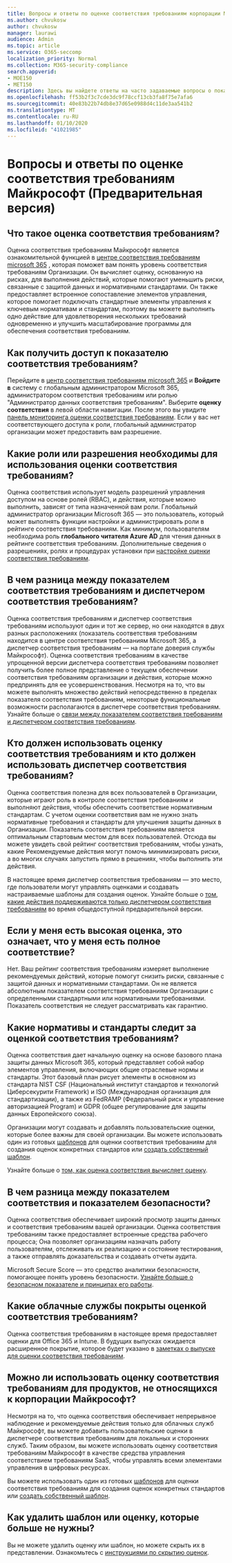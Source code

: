 ```yaml
---
title: Вопросы и ответы по оценке соответствия требованиям корпорации Майкрософт
ms.author: chvukosw
author: chvukosw
manager: laurawi
audience: Admin
ms.topic: article
ms.service: O365-seccomp
localization_priority: Normal
ms.collection: M365-security-compliance
search.appverid:
- MOE150
- MET150
description: Здесь вы найдете ответы на часто задаваемые вопросы о показателях соответствия требованиям корпорации Майкрософт, которые помогают организациям упростить и автоматизировать оценку риска.
ms.openlocfilehash: ff53b2f3c7cde3dc9f78ccf13cb3fa8f75e7afa6
ms.sourcegitcommit: 40e83b22b74db8e37d65e0988d4c11de3aa541b2
ms.translationtype: MT
ms.contentlocale: ru-RU
ms.lasthandoff: 01/10/2020
ms.locfileid: "41021985"
---
```

# <a name="microsoft-compliance-score-preview-frequently-asked-questions"></a>Вопросы и ответы по оценке соответствия требованиям Майкрософт (Предварительная версия)

## <a name="what-is-compliance-score"></a>Что такое оценка соответствия требованиям?

Оценка соответствия требованиям Майкрософт является ознакомительной функцией в [центре соответствия требованиям microsoft 365](microsoft-365-compliance-center.md) , которая поможет вам понять уровень соответствия требованиям Организации. Он вычисляет оценку, основанную на рисках, для выполнения действий, которые помогают уменьшить риски, связанные с защитой данных и нормативными стандартами. Он также предоставляет встроенное сопоставление элементов управления, которое помогает подключать стандартные элементы управления к ключевым нормативам и стандартам, поэтому вы можете выполнить одно действие для удовлетворения нескольких требований одновременно и улучшить масштабирование программы для обеспечения соответствия требованиям.

## <a name="how-do-i-access-compliance-score"></a>Как получить доступ к показателю соответствия требованиям?

Перейдите в [центр соответствия требованиям microsoft 365](https://compliance.microsoft.com/) и **Войдите в** систему с глобальным администратором Microsoft 365, администратором соответствия требованиям или ролью "Администратор данных соответствия требованиям". Выберите **оценку соответствия** в левой области навигации. После этого вы увидите [панель мониторинга оценки соответствия требованиям](compliance-score-setup.md#understand-the-compliance-score-dashboard). Если у вас нет соответствующего доступа к роли, глобальный администратор организации может предоставить вам разрешение.

## <a name="what-roles-or-permissions-are-needed-to-use-compliance-score"></a>Какие роли или разрешения необходимы для использования оценки соответствия требованиям?

Оценка соответствия использует модель разрешений управления доступом на основе ролей (RBAC), и действия, которые можно выполнить, зависят от типа назначенной вам роли. Глобальный администратор организации Microsoft 365 — это пользователь, который может выполнять функции настройки и администрировать роли в рейтинге соответствия требованиям. Как минимум, пользователям необходима роль **глобального читателя Azure AD** для чтения данных в рейтинге соответствия требованиям. Дополнительные сведения о разрешениях, ролях и процедурах установки при [настройке оценки соответствия требованиям](compliance-score-setup.md).

## <a name="what-is-the-difference-between-compliance-score-and-compliance-manager"></a>В чем разница между показателем соответствия требованиям и диспетчером соответствия требованиям?

Оценка соответствия требованиям и диспетчер соответствия требованиям используют один и тот же сервер, но они находятся в двух разных расположениях (показатель соответствия требованиям находится в центре соответствия требованиям Microsoft 365, а диспетчер соответствия требованиям — на портале доверия службы Майкрософт). Оценка соответствия требованиям в качестве упрощенной версии диспетчера соответствия требованиям позволяет получить более полное представление о текущем обеспечении соответствия требованиям организации и действия, которые можно предпринять для ее усовершенствования. Несмотря на то, что вы можете выполнять множество действий непосредственно в пределах показателя соответствия требованиям, некоторые функциональные возможности располагаются в диспетчере соответствия требованиям. Узнайте больше о [связи между показателем соответствия требованиям и диспетчером соответствия требованиям](compliance-score.md#relationship-to-compliance-manager).

## <a name="who-should-use-compliance-score-and-who-should-use-compliance-manager"></a>Кто должен использовать оценку соответствия требованиям и кто должен использовать диспетчер соответствия требованиям?

Оценка соответствия полезна для всех пользователей в Организации, которые играют роль в контроле соответствия требованиям и выполняют действия, чтобы обеспечить соответствие нормативным стандартам. С учетом оценки соответствия вам не нужно знать нормативные требования и стандарты для улучшения защиты данных в Организации. Показатель соответствия требованиям является оптимальным стартовым местом для всех пользователей. Отсюда вы можете увидеть свой рейтинг соответствия требованиям, чтобы узнать, какие Рекомендуемые действия могут помочь минимизировать риски, а во многих случаях запустить прямо в решениях, чтобы выполнить эти действия.

В настоящее время диспетчер соответствия требованиям — это место, где пользователи могут управлять оценками и создавать настраиваемые шаблоны для создания оценок. Узнайте больше о [том, какие действия поддерживаются только диспетчером соответствия требованиям](compliance-score-release-notes.md#compliance-score-relationship-to-compliance-manager) во время общедоступной предварительной версии.

## <a name="if-i-have-a-high-score-does-it-mean-im-fully-compliant"></a>Если у меня есть высокая оценка, это означает, что у меня есть полное соответствие?

Нет. Ваш рейтинг соответствия требованиям измеряет выполнение рекомендуемых действий, которые помогут снизить риски, связанные с защитой данных и нормативными стандартами. Он не является абсолютным показателем соответствия требованиям Организации с определенными стандартными или нормативными требованиями. Показатель соответствия не следует рассматривать как гарантию.

## <a name="what-regulations-and-standards-does-compliance-score-monitor"></a>Какие нормативы и стандарты следит за оценкой соответствия требованиям?

Оценка соответствия дает начальную оценку на основе базового плана защиты данных Microsoft 365, который представляет собой набор элементов управления, включающих общие отраслевые нормы и стандарты. Этот базовый план рисует элементы в основном из стандарта NIST CSF (Национальный институт стандартов и технологий Циберсекурити Framework) и ISO (Международная организация для стандартизации), а также из FedRAMP (Федеральный риск и управление авторизацией Program) и GDPR (общее регулирование для защиты данных Европейского союза).

Организации могут создавать и добавлять пользовательские оценки, которые более важны для своей организации. Вы можете использовать один из готовых [шаблонов](compliance-score.md#templates) для оценки соответствия требованиям для создания оценок конкретных стандартов или [создать собственный шаблон](working-with-compliance-manager.md#create-a-template-1).

Узнайте больше о [том, как оценка соответствия вычисляет оценку](compliance-score-methodology.md).

## <a name="what-is-the-difference-between-compliance-score-and-secure-score"></a>В чем разница между показателем соответствия и показателем безопасности?

Оценка соответствия обеспечивает широкий просмотр защиты данных и соответствия требованиям вашей организации. Оценка соответствия требованиям также предоставляет встроенные средства рабочего процесса; Она позволяет организациям назначать работу пользователям, отслеживать их реализацию и состояние тестирования, а также отправлять доказательства и создавать отчеты аудита.

Microsoft Secure Score — это средство аналитики безопасности, помогающее понять уровень безопасности. [Узнайте больше о безопасном показателе и принципах его работы](../security/mtp/microsoft-secure-score.md).

## <a name="which-cloud-services-are-covered-by-compliance-score"></a>Какие облачные службы покрыты оценкой соответствия требованиям?

Оценка соответствия требованиям в настоящее время предоставляет оценки для Office 365 и Intune. В будущих выпусках ожидается расширенное покрытие, которое будет указано в [заметках о выпуске для оценки соответствия требованиям](compliance-score-release-notes.md).

## <a name="can-i-use-compliance-score-for-non-microsoft-products"></a>Можно ли использовать оценку соответствия требованиям для продуктов, не относящихся к корпорации Майкрософт?

Несмотря на то, что оценка соответствия обеспечивает непрерывное наблюдение и рекомендуемые действия только для облачных служб Майкрософт, вы можете добавить пользовательские оценки в диспетчере соответствия требованиям для локальных и сторонних служб. Таким образом, вы можете использовать оценку соответствия требованиям Майкрософт в качестве средства управления соответствием требованиям SaaS, чтобы управлять всеми элементами управления в цифровых ресурсах.

Вы можете использовать один из готовых [шаблонов](compliance-score.md#templates) для оценки соответствия требованиям для создания оценок конкретных стандартов или [создать собственный шаблон](working-with-compliance-manager.md#create-a-template-1).

## <a name="how-do-i-delete-a-template-or-assessment-i-no-longer-need"></a>Как удалить шаблон или оценку, которые больше не нужны?

Вы не можете удалить оценку или шаблон, но можете скрыть их в представлении. Ознакомьтесь с [инструкциями по скрытию оценок](working-with-compliance-manager.md#hide-a-template-or-an-assessment).